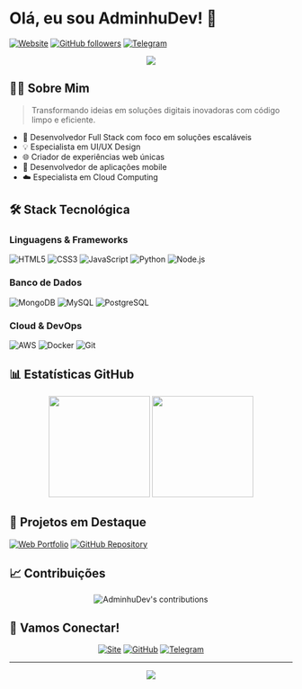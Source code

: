 # Olá, eu sou AdminhuDev! 👋

[![Website](https://img.shields.io/website?url=https%3A%2F%2Fadminhudev.site&up_message=online&down_message=offline&style=for-the-badge)](https://adminhudev.site)
[![GitHub followers](https://img.shields.io/github/followers/AdminhuDev?style=for-the-badge&logo=github)](https://github.com/AdminhuDev?tab=followers)
[![Telegram](https://img.shields.io/badge/Telegram-@Analista__Adminhu-blue?style=for-the-badge&logo=telegram)](https://t.me/Analista_Adminhu)

<div align="center">
  <img src="https://readme-typing-svg.herokuapp.com/?lines=Desenvolvedor+Full+Stack;UI/UX+Designer;+5+Anos+de+Experiência&center=true&width=380&height=45">
</div>

## 👨‍💻 Sobre Mim
 
> Transformando ideias em soluções digitais inovadoras com código limpo e eficiente.

- 🚀 Desenvolvedor Full Stack com foco em soluções escaláveis
- 💡 Especialista em UI/UX Design
- 🌐 Criador de experiências web únicas
- 📱 Desenvolvedor de aplicações mobile
- ☁️ Especialista em Cloud Computing

## 🛠️ Stack Tecnológica

### Linguagens & Frameworks
![HTML5](https://img.shields.io/badge/HTML5-E34F26?style=for-the-badge&logo=html5&logoColor=white)
![CSS3](https://img.shields.io/badge/CSS3-1572B6?style=for-the-badge&logo=css3&logoColor=white)
![JavaScript](https://img.shields.io/badge/JavaScript-F7DF1E?style=for-the-badge&logo=javascript&logoColor=black)
![Python](https://img.shields.io/badge/Python-3776AB?style=for-the-badge&logo=python&logoColor=white)
![Node.js](https://img.shields.io/badge/Node.js-43853D?style=for-the-badge&logo=node.js&logoColor=white)

### Banco de Dados
![MongoDB](https://img.shields.io/badge/MongoDB-4EA94B?style=for-the-badge&logo=mongodb&logoColor=white)
![MySQL](https://img.shields.io/badge/MySQL-00000F?style=for-the-badge&logo=mysql&logoColor=white)
![PostgreSQL](https://img.shields.io/badge/PostgreSQL-316192?style=for-the-badge&logo=postgresql&logoColor=white)

### Cloud & DevOps
![AWS](https://img.shields.io/badge/AWS-232F3E?style=for-the-badge&logo=amazon-aws&logoColor=white)
![Docker](https://img.shields.io/badge/Docker-2496ED?style=for-the-badge&logo=docker&logoColor=white)
![Git](https://img.shields.io/badge/Git-F05032?style=for-the-badge&logo=git&logoColor=white)

## 📊 Estatísticas GitHub

<div align="center">
  <img height="180em" src="https://github-readme-stats.vercel.app/api?username=AdminhuDev&show_icons=true&theme=dark&include_all_commits=true&count_private=true"/>
  <img height="180em" src="https://github-readme-stats.vercel.app/api/top-langs/?username=AdminhuDev&layout=compact&langs_count=7&theme=dark"/>
</div>

## 🌟 Projetos em Destaque

[![Web Portfolio](https://img.shields.io/badge/🌐_Portfolio-adminhudev.site-00ff88?style=for-the-badge)](https://adminhudev.site)
[![GitHub Repository](https://img.shields.io/badge/📁_Código_Fonte-web--site-181717?style=for-the-badge&logo=github)](https://github.com/AdminhuDev/web-site)

## 📈 Contribuições

<div align="center">
  <img src="https://github-readme-streak-stats.herokuapp.com/?user=AdminhuDev&theme=dark" alt="AdminhuDev's contributions"/>
</div>

## 🤝 Vamos Conectar!

<div align="center">
  
[![Site](https://img.shields.io/badge/🌐_Site_Oficial-adminhudev.site-00ff88?style=for-the-badge)](https://adminhudev.site)
[![GitHub](https://img.shields.io/badge/GitHub-AdminhuDev-181717?style=for-the-badge&logo=github)](https://github.com/AdminhuDev)
[![Telegram](https://img.shields.io/badge/Telegram-@Analista__Adminhu-26A5E4?style=for-the-badge&logo=telegram)](https://t.me/Analista_Adminhu)

</div>

---

<div align="center">
  <img src="https://komarev.com/ghpvc/?username=AdminhuDev&color=blueviolet&style=for-the-badge"/>
</div>
